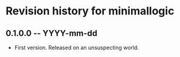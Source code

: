 # Revision history for minimallogic

## 0.1.0.0 -- YYYY-mm-dd

* First version. Released on an unsuspecting world.
